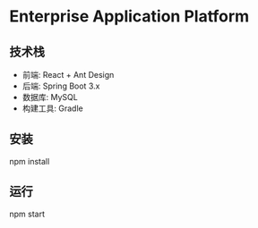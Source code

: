 # Enterprise Application Platform

## 技术栈
- 前端: React + Ant Design
- 后端: Spring Boot 3.x
- 数据库: MySQL
- 构建工具: Gradle

## 安装
npm install

## 运行
npm start
